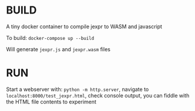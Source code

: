 # BUILD

A tiny docker container to compile jexpr to WASM and javascript

To build: ``docker-compose up --build``

Will generate ``jexpr.js`` and ``jexpr.wasm`` files

# RUN

Start a webserver with: ``python -m http.server``, navigate to ``localhost:8000/test_jexpr.html``, check console output, you can fiddle with the HTML file contents to experiment
